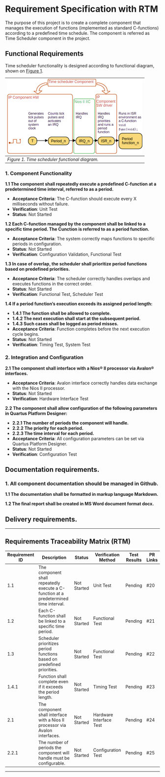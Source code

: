# Requirement Specification with RTM
The purpose of this project is to create a complete component that manages the execution of functions (implemented as standard C-functions) according to a predefined time schedule. The component is referred as Time Scheduler component in the project.

## Functional Requirements
Time scheduler functionality is designed according to functional diagram, shown on [Figure 1](#rec-spec-figure_1).


<div style="float:center" markdown="1">

<a name="rec-spec-figure_1"></a>

|![](./media/functional_diagram.png "Time scheduler functional diagram")|
|---|
|*Figure 1. Time scheduler functional diagram.*|

</div>

### 1. Component Functionality

**1.1 The component shall repeatedly execute a predefined C-function at a predetermined time interval, referred to as a period.**  
- **Acceptance Criteria**: The C-function should execute every X milliseconds without failure.  
- **Verification**: Unit Test  
- **Status**: Not Started
  

**1.2 Each C-function managed by the component shall be linked to a specific time period. The Cunction is referred to as a period function.**  
- **Acceptance Criteria**: The system correctly maps functions to specific periods in configuration.  
- **Status**: Not Started  
- **Verification**: Configuration Validation, Functional Test  

**1.3 In case of overlap, the scheduler shall prioritize period functions based on predefined priorities.**  
- **Acceptance Criteria**: The scheduler correctly handles overlaps and executes functions in the correct order.  
- **Status**: Not Started  
- **Verification**: Functional Test, Scheduler Test  

**1.4 If a period function’s execution exceeds its assigned period length:**  
  - **1.4.1 The function shall be allowed to complete.**  
  - **1.4.2 The next execution shall start at the subsequent period.**  
  - **1.4.3 Such cases shall be logged as period misses.**  
- **Acceptance Criteria**: Function completes before the next execution cycle begins.  
- **Status**: Not Started  
- **Verification**: Timing Test, System Test  

### 2. Integration and Configuration

**2.1 The component shall interface with a Nios® II processor via Avalon® interfaces.**  
- **Acceptance Criteria**: Avalon interface correctly handles data exchange with the Nios II processor.  
- **Status**: Not Started  
- **Verification**: Hardware Interface Test  

**2.2 The component shall allow configuration of the following parameters in Quartus Platform Designer:**  
  - **2.2.1 The number of periods the component will handle.**  
  - **2.2.2 The priority for each period.**  
  - **2.2.3 The time interval for each period.**  
- **Acceptance Criteria**: All configuration parameters can be set via Quartus Platform Designer.  
- **Status**: Not Started  
- **Verification**: Configuration Test  

## Documentation requirements.

### 1. All component documentation should be managed in Github.

**1.1 The documentation shall be formatted in markup language Markdown.**

**1.2 The final report shall be created in MS Word document format docx.**



## Delivery requirements.


---

## Requirements Traceability Matrix (RTM)

| Requirement ID | Description                                                                           | Status      | Verification Method     | Test Results | PR Links |
|----------------|---------------------------------------------------------------------------------------|-------------|-------------------------|--------------|----------|
| 1.1            | The component shall repeatedly execute a C-function at a predetermined time interval. | Not Started | Unit Test               | Pending      | #20      |
| 1.2            | Each C-function shall be linked to a specific time period.                            | Not Started | Functional Test         | Pending      | #21      |
| 1.3            | Scheduler prioritizes period functions based on predefined priorities.                | Not Started | Functional Test         | Pending       | #22      |
| 1.4.1          | Function shall complete even if it exceeds the period length.                         | Not Started | Timing Test             | Pending       | #23      |
| 2.1            | The component shall interface with a Nios II processor via Avalon interfaces.         | Not Started | Hardware Interface Test | Pending       | #24      |
| 2.2.1          | The number of periods the component will handle must be configurable.                 | Not Started | Configuration Test      | Pending      | #25      |

---
